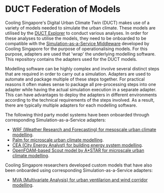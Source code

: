 # DUCT Federation of Models

Cooling Singapore's Digital Urban Climate Twin (DUCT) makes use of a variety of models needed to simulate the urban climate. These models are utilised by the [DUCT Explorer](https://github.com/cooling-singapore/duct-explorer) to conduct various analyses. In order for these analyses to utilise the models, they need to be onboarded to be compatible with the [Simulation-as-a-Service Middleware](https://github.com/cooling-singapore/saas-middleware) developed by Cooling Singapore for the purpose of operationalising models. For this purpose, adapters are used that 'wrap' the underlying modelling software. This repository contains the adapters used for the DUCT models.

Modelling software can be highly complex and involve several distinct steps that are required in order to carry out a simulation. Adapters are used to automate and package multiple of these steps together. For practical reasons it often makes sense to package all pre-processing steps into one adapter while having the actual simulation execution in a separate adapter. This can have advantages to deploy the adapters in different environments according to the technical requirements of the steps involved. As a result, there are typically multiple adapters for each modelling software.

The following third party model systems have been onboarded through corresponding Simulation-as-a-Service adapters:
- [WRF (Weather Research and Forecasting) for mesoscale urban climate modelling](ucm-wrf/README.md).
- [Palm for microscale urban climate modelling](ucm-palm/README.md).
- [CEA (City Energy Analyst) for building energy system modelling](bem-cea/README.md).
- [OpenFOAM-based Scout model by A*STAR for microscale urban climate modelling](ucm-scout/README.md).

Cooling Singapore researchers developed custom models that have also been onboarded using corresponding Simulation-as-a-Service adapters:
- [MVA (Multivariate Analysis) for urban ventilarion and wind corridor modelling](ucm-mva/README.md).
